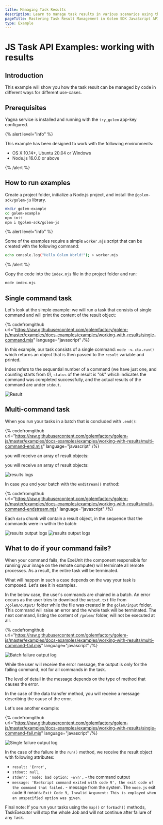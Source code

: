 ```yaml
---
title: Managing Task Results
description: Learn to manage task results in various scenarios using the Golem SDK JavaScript API, including handling single and multi-command tasks, and dealing with command failures.
pageTitle: Mastering Task Result Management in Golem SDK JavaScript API
type: Example
---
```


# JS Task API Examples: working with results

## Introduction

This example will show you how the task result can be managed by code in different ways for different use-cases.

## Prerequisites

Yagna service is installed and running with the `try_golem` app-key configured.

{% alert level="info" %}

This example has been designed to work with the following environments:

- OS X 10.14+, Ubuntu 20.04 or Windows
- Node.js 16.0.0 or above

{% /alert %}

## How to run examples

Create a project folder, initialize a Node.js project, and install the `@golem-sdk/golem-js` library.

```bash
mkdir golem-example
cd golem-example
npm init
npm i @golem-sdk/golem-js
```

{% alert level="info" %}

Some of the examples require a simple `worker.mjs` script that can be created with the following command:

```bash
echo console.log("Hello Golem World!"); > worker.mjs
```

{% /alert  %}

Copy the code into the `index.mjs` file in the project folder and run:

```bash
node index.mjs
```

## Single command task

Let's look at the simple example: we will run a task that consists of single command and will print the content of the result object:

{% codefromgithub url="https://raw.githubusercontent.com/golemfactory/golem-js/master/examples/docs-examples/examples/working-with-results/single-command.mjs" language="javascript" /%}

In this example, our task consists of a single command: `node -v`. `ctx.run()` which returns an object that is then passed to the `result` variable and printed.

Index refers to the sequential number of a command (we have just one, and counting starts from 0),
`status` of the result is "ok" which indicates the command was completed successfully, and the actual results of the command are under `stdout`.

![Result ](/result_log.png)

## Multi-command task

When you run your tasks in a batch that is concluded with `.end()`: 
  
{% codefromgithub url="https://raw.githubusercontent.com/golemfactory/golem-js/master/examples/docs-examples/examples/working-with-results/multi-command-end.mjs" language="javascript" /%}
  
you will receive an array of result objects:

you will receive an array of result objects:

![results logs](/result_batch_log.png)

In case you end your batch with the `endStream()` method:

{% codefromgithub url="https://raw.githubusercontent.com/golemfactory/golem-js/master/examples/docs-examples/examples/working-with-results/multi-command-endstream.mjs" language="javascript" /%}

Each `data` chunk will contain a result object, in the sequence that the commands were in within the batch:

![results output logs](/batch_result_endstream_1.png)
![results output logs](/batch_result_endstream_2.png)

## What to do if your command fails?

When your command fails, the ExeUnit (the component responsible for running your image on the remote computer) will terminate all remote processes. As a result, the entire task will be terminated.

What will happen in such a case depends on the way your task is composed. Let's see it in examples.

In the below case, the user's commands are chained in a batch. An error occurs as the user tries to download the `output.txt` file from `/golem/output/` folder while the file was created in the `golem/input` folder.
This command will raise an error and the whole task will be terminated. The next command, listing the content of `/golem/` folder, will not be executed at all.

{% codefromgithub url="https://raw.githubusercontent.com/golemfactory/golem-js/master/examples/docs-examples/examples/working-with-results/multi-command-fail.mjs" language="javascript" /%}

![Batch failure output log](/bad_result_single_log.png)

While the user will receive the error message, the output is only for the failing command, not for all commands in the task.

The level of detail in the message depends on the type of method that causes the error.

In the case of the data transfer method, you will receive a message describing the cause of the error.

Let's see another example:

{% codefromgithub url="https://raw.githubusercontent.com/golemfactory/golem-js/master/examples/docs-examples/examples/working-with-results/single-command-fail.mjs" language="javascript" /%}

![Single failure output log](/bad_result_log_3.png)

In the case of the failure in the `run()` method, we receive the result object with following attributes:

- `result: 'Error'`,
- `stdout: null`,
- `stderr: 'node: bad option: -w\n',` - the command output
- `message: 'ExeScript command exited with code 9', the exit code of the command that failed.` - message from the system. The `node.js` exit code 9 means: `Exit Code 9, Invalid Argument: This is employed when an unspecified option was given`.

Final note: If you run your tasks using the `map()` or `forEach()` methods, TaskExecutor will stop the whole Job and will not continue after failure of any Task.
